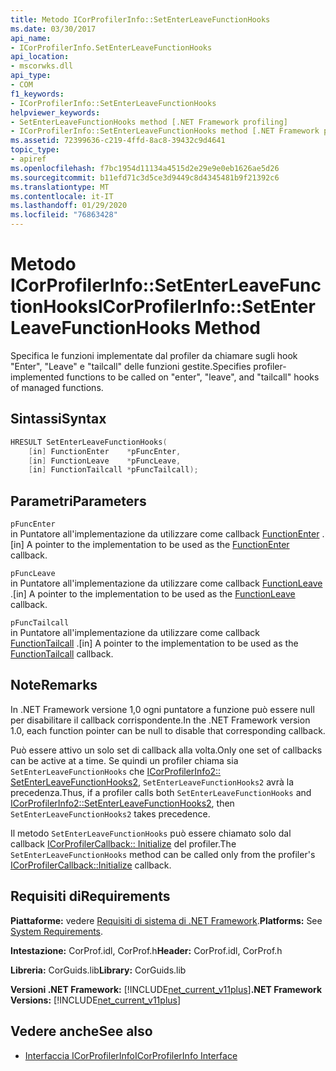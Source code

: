 ```yaml
---
title: Metodo ICorProfilerInfo::SetEnterLeaveFunctionHooks
ms.date: 03/30/2017
api_name:
- ICorProfilerInfo.SetEnterLeaveFunctionHooks
api_location:
- mscorwks.dll
api_type:
- COM
f1_keywords:
- ICorProfilerInfo::SetEnterLeaveFunctionHooks
helpviewer_keywords:
- SetEnterLeaveFunctionHooks method [.NET Framework profiling]
- ICorProfilerInfo::SetEnterLeaveFunctionHooks method [.NET Framework profiling]
ms.assetid: 72399636-c219-4ffd-8ac8-39432c9d4641
topic_type:
- apiref
ms.openlocfilehash: f7bc1954d11134a4515d2e29e9e0eb1626ae5d26
ms.sourcegitcommit: b11efd71c3d5ce3d9449c8d4345481b9f21392c6
ms.translationtype: MT
ms.contentlocale: it-IT
ms.lasthandoff: 01/29/2020
ms.locfileid: "76863428"
---
```

# <a name="icorprofilerinfosetenterleavefunctionhooks-method"></a><span data-ttu-id="665d3-102">Metodo ICorProfilerInfo::SetEnterLeaveFunctionHooks</span><span class="sxs-lookup"><span data-stu-id="665d3-102">ICorProfilerInfo::SetEnterLeaveFunctionHooks Method</span></span>
<span data-ttu-id="665d3-103">Specifica le funzioni implementate dal profiler da chiamare sugli hook "Enter", "Leave" e "tailcall" delle funzioni gestite.</span><span class="sxs-lookup"><span data-stu-id="665d3-103">Specifies profiler-implemented functions to be called on "enter", "leave", and "tailcall" hooks of managed functions.</span></span>  
  
## <a name="syntax"></a><span data-ttu-id="665d3-104">Sintassi</span><span class="sxs-lookup"><span data-stu-id="665d3-104">Syntax</span></span>  
  
```cpp  
HRESULT SetEnterLeaveFunctionHooks(  
    [in] FunctionEnter    *pFuncEnter,  
    [in] FunctionLeave    *pFuncLeave,  
    [in] FunctionTailcall *pFuncTailcall);  
```  
  
## <a name="parameters"></a><span data-ttu-id="665d3-105">Parametri</span><span class="sxs-lookup"><span data-stu-id="665d3-105">Parameters</span></span>  
 `pFuncEnter`  
 <span data-ttu-id="665d3-106">in Puntatore all'implementazione da utilizzare come callback [FunctionEnter](functionenter-function.md) .</span><span class="sxs-lookup"><span data-stu-id="665d3-106">[in] A pointer to the implementation to be used as the [FunctionEnter](functionenter-function.md) callback.</span></span>  
  
 `pFuncLeave`  
 <span data-ttu-id="665d3-107">in Puntatore all'implementazione da utilizzare come callback [FunctionLeave](functionleave-function.md) .</span><span class="sxs-lookup"><span data-stu-id="665d3-107">[in] A pointer to the implementation to be used as the [FunctionLeave](functionleave-function.md) callback.</span></span>  
  
 `pFuncTailcall`  
 <span data-ttu-id="665d3-108">in Puntatore all'implementazione da utilizzare come callback [FunctionTailcall](functiontailcall-function.md) .</span><span class="sxs-lookup"><span data-stu-id="665d3-108">[in] A pointer to the implementation to be used as the [FunctionTailcall](functiontailcall-function.md) callback.</span></span>  
  
## <a name="remarks"></a><span data-ttu-id="665d3-109">Note</span><span class="sxs-lookup"><span data-stu-id="665d3-109">Remarks</span></span>  
 <span data-ttu-id="665d3-110">In .NET Framework versione 1,0 ogni puntatore a funzione può essere null per disabilitare il callback corrispondente.</span><span class="sxs-lookup"><span data-stu-id="665d3-110">In the .NET Framework version 1.0, each function pointer can be null to disable that corresponding callback.</span></span>  
  
 <span data-ttu-id="665d3-111">Può essere attivo un solo set di callback alla volta.</span><span class="sxs-lookup"><span data-stu-id="665d3-111">Only one set of callbacks can be active at a time.</span></span> <span data-ttu-id="665d3-112">Se quindi un profiler chiama sia `SetEnterLeaveFunctionHooks` che [ICorProfilerInfo2:: SetEnterLeaveFunctionHooks2](icorprofilerinfo2-setenterleavefunctionhooks2-method.md), `SetEnterLeaveFunctionHooks2` avrà la precedenza.</span><span class="sxs-lookup"><span data-stu-id="665d3-112">Thus, if a profiler calls both `SetEnterLeaveFunctionHooks` and [ICorProfilerInfo2::SetEnterLeaveFunctionHooks2](icorprofilerinfo2-setenterleavefunctionhooks2-method.md), then `SetEnterLeaveFunctionHooks2` takes precedence.</span></span>  
  
 <span data-ttu-id="665d3-113">Il metodo `SetEnterLeaveFunctionHooks` può essere chiamato solo dal callback [ICorProfilerCallback:: Initialize](icorprofilercallback-initialize-method.md) del profiler.</span><span class="sxs-lookup"><span data-stu-id="665d3-113">The `SetEnterLeaveFunctionHooks` method can be called only from the profiler's [ICorProfilerCallback::Initialize](icorprofilercallback-initialize-method.md) callback.</span></span>  
  
## <a name="requirements"></a><span data-ttu-id="665d3-114">Requisiti di</span><span class="sxs-lookup"><span data-stu-id="665d3-114">Requirements</span></span>  
 <span data-ttu-id="665d3-115">**Piattaforme:** vedere [Requisiti di sistema di .NET Framework](../../../../docs/framework/get-started/system-requirements.md).</span><span class="sxs-lookup"><span data-stu-id="665d3-115">**Platforms:** See [System Requirements](../../../../docs/framework/get-started/system-requirements.md).</span></span>  
  
 <span data-ttu-id="665d3-116">**Intestazione:** CorProf.idl, CorProf.h</span><span class="sxs-lookup"><span data-stu-id="665d3-116">**Header:** CorProf.idl, CorProf.h</span></span>  
  
 <span data-ttu-id="665d3-117">**Libreria:** CorGuids.lib</span><span class="sxs-lookup"><span data-stu-id="665d3-117">**Library:** CorGuids.lib</span></span>  
  
 <span data-ttu-id="665d3-118">**Versioni .NET Framework:** [!INCLUDE[net_current_v11plus](../../../../includes/net-current-v11plus-md.md)]</span><span class="sxs-lookup"><span data-stu-id="665d3-118">**.NET Framework Versions:** [!INCLUDE[net_current_v11plus](../../../../includes/net-current-v11plus-md.md)]</span></span>  
  
## <a name="see-also"></a><span data-ttu-id="665d3-119">Vedere anche</span><span class="sxs-lookup"><span data-stu-id="665d3-119">See also</span></span>

- [<span data-ttu-id="665d3-120">Interfaccia ICorProfilerInfo</span><span class="sxs-lookup"><span data-stu-id="665d3-120">ICorProfilerInfo Interface</span></span>](icorprofilerinfo-interface.md)
